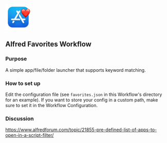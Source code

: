 <img src="./icon.png" width="80">

## Alfred Favorites Workflow

### Purpose

A simple app/file/folder launcher that supports keyword matching.

### How to set up

Edit the configuration file (see `favorites.json` in this Workflow's directory for an example). If you want to store your config in a custom path, make sure to set it in the Workflow Configuration.

### Discussion

https://www.alfredforum.com/topic/21855-pre-defined-list-of-apps-to-open-in-a-script-filter/
